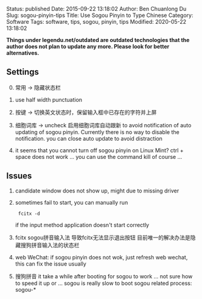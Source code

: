 Status: published
Date: 2015-09-22 13:18:02
Author: Ben Chuanlong Du
Slug: sogou-pinyin-tips
Title: Use Sogou Pinyin to Type Chinese
Category: Software
Tags: software, tips, sogou, pinyin, tips
Modified: 2020-05-22 13:18:02

**Things under legendu.net/outdated are outdated technologies that the author does not plan to update any more. Please look for better alternatives.**

## Settings

0. 常用 -> 隐藏状态栏

1. use half width punctuation

2. 按键 -> 切换英文状态时，保留输入框中已存在的字符并上屏

3. 细胞词库 -> uncheck 启用细胞词库自动跟新 to avoid notification of auto updating of sogou pinyin.
    Currently there is no way to disable the notification.
    you can close auto update to avoid distraction


4. it seems that you cannot turn off sogou pinyin on Linux Mint? ctrl + space does not work ...
    you can use the command kill of course ...


## Issues

1. candidate window does not show up, might due to missing driver

2. sometimes fail to start, 
    you can manually run 

        fcitx -d 

    if the input method application doesn't start correctly

3. fcitx sogou拼音输入法 导致fcitx无法显示退出按钮 目前唯一的解决办法是隐藏搜狗拼音输入法的状态栏　

4. web WeChat: if sogou pinyin does not wok, just refresh web wechat, this can fix the issue usually

5. 搜狗拼音 it take a while after booting for sogou to work ... not sure how to speed it up or ...
    sogou is really slow to boot
    sogou related process: sogou-*

